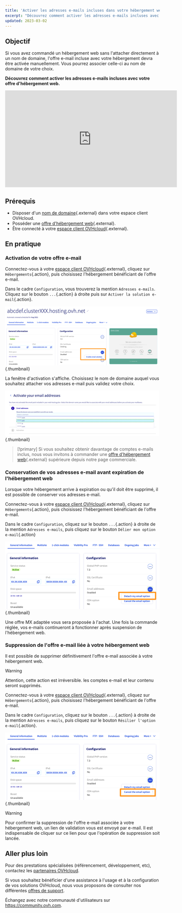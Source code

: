 ```yaml
---
title: 'Activer les adresses e-mails incluses dans votre hébergement web'
excerpt: "Découvrez comment activer les adresses e-mails incluses avec votre offre d'hébergement web"
updated: 2023-03-02
---
```



## Objectif

Si vous avez commandé un hébergement web sans l'attacher directement à un nom de domaine, l'offre e-mail incluse avec votre hébergement devra être activée manuellement. Vous pourrez associer celle-ci au nom de domaine de votre choix.

**Découvrez comment activer les adresses e-mails incluses avec votre offre d'hébergement web.**

<iframe width="560" height="315" src="https://www.youtube-nocookie.com/embed/7D0ODJ2Vwcg" title="YouTube video player" frameborder="0" allow="accelerometer; autoplay; clipboard-write; encrypted-media; gyroscope; picture-in-picture; web-share" allowfullscreen></iframe>

## Prérequis

- Disposer d'un [nom de domaine](https://www.ovhcloud.com/fr/domains/){.external} dans votre espace client OVHcloud.
- Posséder une [offre d'hébergement web](https://www.ovhcloud.com/fr/web-hosting/){.external}.
- Être connecté à votre [espace client OVHcloud](https://www.ovh.com/auth/?action=gotomanager&from=https://www.ovh.com/fr/&ovhSubsidiary=fr){.external}.

## En pratique

### Activation de votre offre e-mail

Connectez-vous à votre [espace client OVHcloud](https://www.ovh.com/auth/?action=gotomanager&from=https://www.ovh.com/fr/&ovhSubsidiary=fr){.external}, cliquez sur `Hébergements`{.action}, puis choisissez l'hébergement bénéficiant de l'offre e-mail.

Dans le cadre `Configuration`, vous trouverez la mention `Adresses e-mails`. Cliquez sur le bouton `...`{.action} à droite puis sur `Activer la solution e-mail`{.action}.

![email-activation](images/mail-hosting01.png){.thumbnail}

La fenêtre d'activation s'affiche. Choisissez le nom de domaine auquel vous souhaitez attacher vos adresses e-mail puis validez votre choix.

![email-activation](images/mail-hosting02.png){.thumbnail}

> [!primary]
> Si vous souhaitez obtenir davantage de comptes e-mails inclus, nous vous invitons à commander une [offre d'hébergement web](https://www.ovhcloud.com/fr/web-hosting/){.external} supérieure depuis notre page commerciale.

### Conservation de vos adresses e-mail avant expiration de l'hébergement web

Lorsque votre hébergement arrive à expiration ou qu'il doit être supprimé, il est possible de conserver vos adresses e-mail.

Connectez-vous à votre [espace client OVHcloud](https://www.ovh.com/auth/?action=gotomanager&from=https://www.ovh.com/fr/&ovhSubsidiary=fr){.external}, cliquez sur `Hébergements`{.action}, puis choisissez l'hébergement bénéficiant de l'offre e-mail.

Dans le cadre `Configuration`, cliquez sur le bouton `...`{.action} à droite de la mention `Adresses e-mails`, puis cliquez sur le bouton `Délier mon option e-mail`{.action}

![email-activation](images/mail-hosting03.png){.thumbnail}

Une offre MX adaptée vous sera proposée à l'achat. Une fois la commande réglée, vos e-mails continueront à fonctionner après suspension de l'hébergement web.

### Suppression de l'offre e-mail liée à votre hébergement web

Il est possible de supprimer définitivement l'offre e-mail associée à votre hébergement web.

> [!warning]
>
> Attention, cette action est irréversible. les comptes e-mail et leur contenu seront supprimés.

Connectez-vous à votre [espace client OVHcloud](https://www.ovh.com/auth/?action=gotomanager&from=https://www.ovh.com/fr/&ovhSubsidiary=fr){.external}, cliquez sur `Hébergements`{.action}, puis choisissez l'hébergement bénéficiant de l'offre e-mail.

Dans le cadre `Configuration`, cliquez sur le bouton `...`{.action} à droite de la mention `Adresses e-mails`, puis cliquez sur le bouton `Résilier l'option e-mail`{.action}.

![email-activation](images/mail-hosting04.png){.thumbnail}

> [!warning]
>
> Pour confirmer la suppression de l'offre e-mail associée à votre hébergement web, un lien de validation vous est envoyé par e-mail. Il est indispensable de cliquer sur ce lien pour que l'opération de suppression soit lancée.

## Aller plus loin

Pour des prestations spécialisées (référencement, développement, etc), contactez les [partenaires OVHcloud](https://partner.ovhcloud.com/fr/directory/).

Si vous souhaitez bénéficier d'une assistance à l'usage et à la configuration de vos solutions OVHcloud, nous vous proposons de consulter nos différentes [offres de support](https://www.ovhcloud.com/fr/support-levels/).

Échangez avec notre communauté d'utilisateurs sur <https://community.ovh.com>.